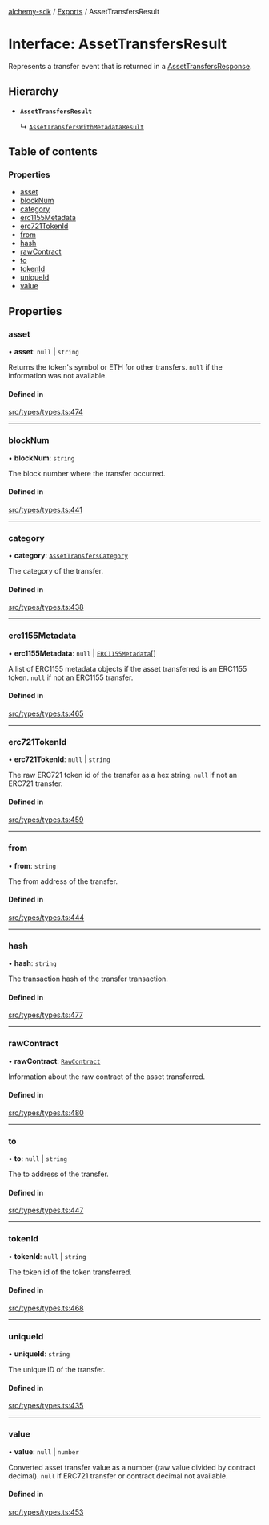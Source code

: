 [alchemy-sdk](../README.md) / [Exports](../modules.md) / AssetTransfersResult

# Interface: AssetTransfersResult

Represents a transfer event that is returned in a [AssetTransfersResponse](AssetTransfersResponse.md).

## Hierarchy

- **`AssetTransfersResult`**

  ↳ [`AssetTransfersWithMetadataResult`](AssetTransfersWithMetadataResult.md)

## Table of contents

### Properties

- [asset](AssetTransfersResult.md#asset)
- [blockNum](AssetTransfersResult.md#blocknum)
- [category](AssetTransfersResult.md#category)
- [erc1155Metadata](AssetTransfersResult.md#erc1155metadata)
- [erc721TokenId](AssetTransfersResult.md#erc721tokenid)
- [from](AssetTransfersResult.md#from)
- [hash](AssetTransfersResult.md#hash)
- [rawContract](AssetTransfersResult.md#rawcontract)
- [to](AssetTransfersResult.md#to)
- [tokenId](AssetTransfersResult.md#tokenid)
- [uniqueId](AssetTransfersResult.md#uniqueid)
- [value](AssetTransfersResult.md#value)

## Properties

### asset

• **asset**: ``null`` \| `string`

Returns the token's symbol or ETH for other transfers. `null` if the
information was not available.

#### Defined in

[src/types/types.ts:474](https://github.com/alchemyplatform/alchemy-sdk-js/blob/80b6e91/src/types/types.ts#L474)

___

### blockNum

• **blockNum**: `string`

The block number where the transfer occurred.

#### Defined in

[src/types/types.ts:441](https://github.com/alchemyplatform/alchemy-sdk-js/blob/80b6e91/src/types/types.ts#L441)

___

### category

• **category**: [`AssetTransfersCategory`](../enums/AssetTransfersCategory.md)

The category of the transfer.

#### Defined in

[src/types/types.ts:438](https://github.com/alchemyplatform/alchemy-sdk-js/blob/80b6e91/src/types/types.ts#L438)

___

### erc1155Metadata

• **erc1155Metadata**: ``null`` \| [`ERC1155Metadata`](ERC1155Metadata.md)[]

A list of ERC1155 metadata objects if the asset transferred is an ERC1155
token. `null` if not an ERC1155 transfer.

#### Defined in

[src/types/types.ts:465](https://github.com/alchemyplatform/alchemy-sdk-js/blob/80b6e91/src/types/types.ts#L465)

___

### erc721TokenId

• **erc721TokenId**: ``null`` \| `string`

The raw ERC721 token id of the transfer as a hex string. `null` if not an
ERC721 transfer.

#### Defined in

[src/types/types.ts:459](https://github.com/alchemyplatform/alchemy-sdk-js/blob/80b6e91/src/types/types.ts#L459)

___

### from

• **from**: `string`

The from address of the transfer.

#### Defined in

[src/types/types.ts:444](https://github.com/alchemyplatform/alchemy-sdk-js/blob/80b6e91/src/types/types.ts#L444)

___

### hash

• **hash**: `string`

The transaction hash of the transfer transaction.

#### Defined in

[src/types/types.ts:477](https://github.com/alchemyplatform/alchemy-sdk-js/blob/80b6e91/src/types/types.ts#L477)

___

### rawContract

• **rawContract**: [`RawContract`](RawContract.md)

Information about the raw contract of the asset transferred.

#### Defined in

[src/types/types.ts:480](https://github.com/alchemyplatform/alchemy-sdk-js/blob/80b6e91/src/types/types.ts#L480)

___

### to

• **to**: ``null`` \| `string`

The to address of the transfer.

#### Defined in

[src/types/types.ts:447](https://github.com/alchemyplatform/alchemy-sdk-js/blob/80b6e91/src/types/types.ts#L447)

___

### tokenId

• **tokenId**: ``null`` \| `string`

The token id of the token transferred.

#### Defined in

[src/types/types.ts:468](https://github.com/alchemyplatform/alchemy-sdk-js/blob/80b6e91/src/types/types.ts#L468)

___

### uniqueId

• **uniqueId**: `string`

The unique ID of the transfer.

#### Defined in

[src/types/types.ts:435](https://github.com/alchemyplatform/alchemy-sdk-js/blob/80b6e91/src/types/types.ts#L435)

___

### value

• **value**: ``null`` \| `number`

Converted asset transfer value as a number (raw value divided by contract
decimal). `null` if ERC721 transfer or contract decimal not available.

#### Defined in

[src/types/types.ts:453](https://github.com/alchemyplatform/alchemy-sdk-js/blob/80b6e91/src/types/types.ts#L453)
